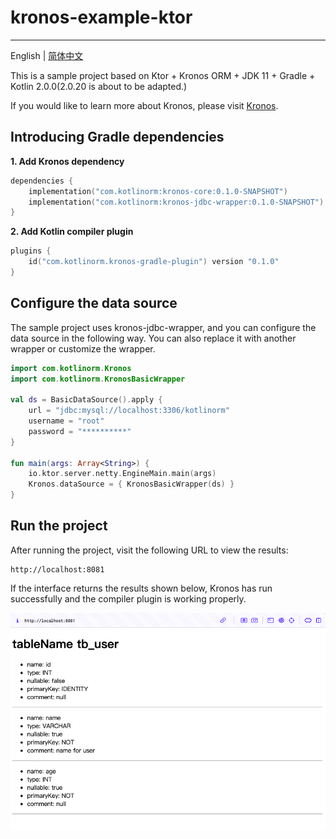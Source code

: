 # kronos-example-ktor

-------------------------

English | [简体中文](https://github.com/Kronos-orm/kronos-example-ktor/blob/main/README-zh_CN.md)

This is a sample project based on Ktor + Kronos ORM + JDK 11 + Gradle + Kotlin 2.0.0(2.0.20 is about to be adapted.)

If you would like to learn more about Kronos, please visit [Kronos](https://www.kotlinorm.com/).

## Introducing Gradle dependencies

**1. Add Kronos dependency**

```kts
dependencies {
    implementation("com.kotlinorm:kronos-core:0.1.0-SNAPSHOT")
    implementation("com.kotlinorm:kronos-jdbc-wrapper:0.1.0-SNAPSHOT")
}
```

**2. Add Kotlin compiler plugin**

```kts
plugins {
    id("com.kotlinorm.kronos-gradle-plugin") version "0.1.0"
}
```

## Configure the data source

The sample project uses kronos-jdbc-wrapper, and you can configure the data source in the following way.
You can also replace it with another wrapper or customize the wrapper.

```kotlin
import com.kotlinorm.Kronos
import com.kotlinorm.KronosBasicWrapper

val ds = BasicDataSource().apply {
    url = "jdbc:mysql://localhost:3306/kotlinorm"
    username = "root"
    password = "**********"
}

fun main(args: Array<String>) {
    io.ktor.server.netty.EngineMain.main(args)
    Kronos.dataSource = { KronosBasicWrapper(ds) }
}
```

## Run the project

After running the project, visit the following URL to view the results:

```
http://localhost:8081
```

If the interface returns the results shown below, Kronos has run successfully and the compiler plugin is working
properly.

![screen](https://github.com/Kronos-orm/kronos-example-ktor/blob/main/screenshot/img.png?raw=true)
